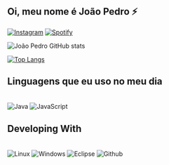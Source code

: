 ## Oi, meu nome é João Pedro  ⚡

[![Instagram](https://img.shields.io/badge/Instagram-E4405F?style=for-the-badge&logo=instagram&logoColor=white)](https://www.instagram.com/jpedrolopz/)
[![Spotify](https://img.shields.io/badge/Spotify-1ED760?&style=for-the-badge&logo=spotify&logoColor=white)](https://open.spotify.com/user/31bcgz3dddwla7lgyq7pjdmq54lu)

![João Pedro GitHub stats](https://github-readme-stats.vercel.app/api?username={username}&theme=blue-green)

[![Top Langs](https://github-readme-stats.vercel.app/api/top-langs/?username=jpedrolopes575&layout=compact)](https://github.com/anuraghazra/github-readme-stats)

## Linguagens que eu uso no meu dia

<div style="display: inline_block"> <br/> 
  <img align="center" alt="Java" src="https://img.shields.io/badge/Java-ED8B00?style=for-the-badge&logo=openjdk&logoColor=white" /> 
  <img align="center" alt="JavaScript" src="https://img.shields.io/badge/JavaScript-F7DF1E?style=for-the-badge&logo=javascript&logoColor=black" />                                             
</div>

## Developing With

<div style="display: inline_block"> <br/> 
  <img align="center" alt="Linux" src="https://img.shields.io/badge/Linux-FCC624?style=for-the-badge&logo=linux&logoColor=black" /> 
  <img align="center" alt="Windows" src="https://img.shields.io/badge/Windows-0078D6?style=for-the-badge&logo=windows&logoColor=white" />
  <img align="center" alt="Eclipse" src="https://img.shields.io/badge/Eclipse-2C2255?style=for-the-badge&logo=eclipse&logoColor=white" />
  <img align="center" alt="Github" src="https://img.shields.io/badge/GitHub-100000?style=for-the-badge&logo=github&logoColor=white" />
